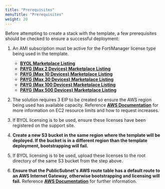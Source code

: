 ```yaml
---
title: "Prerequisites"
menuTitle: "Prerequisites"
weight: 20
---
```


Before attempting to create a stack with the template, a few prerequisites should be checked to ensure a successful deployment:
1.	An AMI subscription must be active for the FortiManager license type being used in the template.
    * [**BYOL Marketplace Listing**](https://aws.amazon.com/marketplace/pp/prodview-l6rxheua5mbls)
    * [**PAYG (Max 2 Devices) Marketplace Listing**](https://aws.amazon.com/marketplace/pp/prodview-sxkylaodc2l5s)
    * [**PAYG (Max 10 Devices) Marketplace Listing**](https://aws.amazon.com/marketplace/pp/prodview-4rgupihrc4lgq)
    * [**PAYG (Max 30 Devices) Marketplace Listing**](https://aws.amazon.com/marketplace/pp/prodview-mnbyo52dmz6u2)
    * [**PAYG (Max 100 Devices) Marketplace Listing**](https://aws.amazon.com/marketplace/pp/prodview-gwsitrlo2omam)
    * [**PAYG (Max 500 Devices) Marketplace Listing**](https://aws.amazon.com/marketplace/pp/prodview-rxno6bnhvz4xi)

2.	The solution requires 3 EIP to be created so ensure the AWS region being used has available capacity.  Reference [**AWS Documentation**](https://docs.aws.amazon.com/AWSEC2/latest/UserGuide/ec2-resource-limits.html) for more information on EC2 resource limits and how to request increases.

3.	If BYOL licensing is to be used, ensure these licenses have been registered on the support site.

4.   **Create a new S3 bucket in the same region where the template will be deployed.  If the bucket is in a different region than the template deployment, bootstrapping will fail.**

5.  If BYOL licensing is to be used, upload these licenses to the root directory of the same S3 bucket from the step above.

6.  **Ensure that the PublicSubnet's AWS route table has a default route to an AWS Internet Gateway, otherwise bootstrapping and licensing will fail.**  Reference [**AWS Documentation**](https://docs.aws.amazon.com/vpc/latest/userguide/VPC_Route_Tables.html#route-tables-internet-gateway) for further information.
